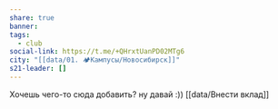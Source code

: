 ```yaml
---
share: true
banner: 
tags:
  - club
social-link: https://t.me/+QHrxtUanPD02MTg6
city: "[[data/01. 🏕️Кампусы/Новосибирск]]"
s21-leader: []
---
```


Хочешь чего-то сюда добавить? ну давай :))
[[data/Внести вклад]]